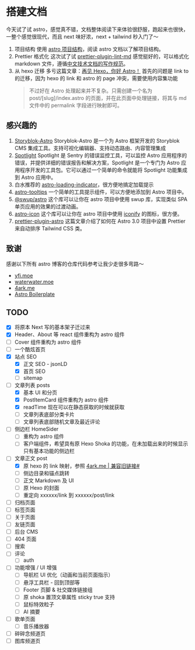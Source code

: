 # 搭建文档

今天试了试 astro，感觉真不错，文档整体阅读下来体验很舒服，跑起来也很快，一整个感觉很现代，而且 next 味好浓，next + tailwind 秒入门了～

1. 项目结构
   使用 [astro 项目结构](https://docs.astro.build/zh-cn/basics/project-structure/)，阅读 astro 文档以了解项目结构。
2. Prettier 格式化
   这次试了试 [prettier-plugin-lint-md](https://github.com/lint-md/prettier-plugin) 感觉挺好的，可以格式化 markdown 文件，遵循[中文技术文档的写作规范](https://github.com/ruanyf/document-style-guide)。
3. 从 hexo 迁移
   多亏这篇文章：[再见 Hexo，你好 Astro！](https://4ark.me/posts/2024-03-20-hexo-to-astro/)
   首先的问题是 link to 的迁移，因为 hexo 的 link 和 astro 的 page 冲突，需要使用内容集功能
   > 不过好在 Astro 处理起来并不复杂。只需创建一个名为 post/[slug]/index.astro 的页面，并在此页面中处理链接，将其与 md 文件中的 permalink 字段进行映射即可。

## 感兴趣的

1. [Storyblok-Astro](https://github.com/storyblok/storyblok-astro)
   Storyblok-Astro 是一个为 Astro 框架开发的 Storyblok CMS 集成工具。支持可视化编辑器、支持动态路由、内容管理集成
2. [Spotlight](https://github.com/getsentry/spotlight/blob/main/packages/astro/README.md)
   Spotlight 是 Sentry 的错误监控工具，可以监控 Astro 应用程序的错误，并提供详细的错误报告和解决方案，Spotlight 是一个专门为 Astro 应用程序开发的工具包。它可以通过一个简单的命令就能将 Spotlight 功能集成到 Astro 应用中。
3. 白水推荐的 [astro-loading-indicator](https://github.com/florian-lefebvre/astro-loading-indicator)，很方便地搞定加载提示
4. [astro-tooltips](https://github.com/florian-lefebvre/astro-tooltips) 一个简单的工具提示组件，可以方便地添加到 Astro 项目中。
5. [@swup/astro](https://github.com/swup/astro) 这个库可以让你在 astro 项目中使用 swup 库，实现类似 SPA 单页应用的效果的过渡动画。
6. [astro-icon](https://github.com/josh-collinsworth/astro-icon) 这个库可以让你在 astro 项目中使用 [iconify](https://icon-sets.iconify.design/) 的图标，很方便。
7. [prettier-plugin-astro](https://webreaper.dev/posts/astro-prettier-tailwind-setup/) 这篇文章介绍了如何在 Astro 3.0 项目中设置 Prettier 来自动排序 Tailwind CSS 类。

## 致谢

感谢以下所有 astro 博客的仓库代码参考让我少走很多弯路～

- [yfi.moe](https://github.com/yy4382/yfi.moe)
- [waterwater.moe](https://github.com/lawvs/lawvs.github.io)
- [4ark.me](https://github.com/gd4Ark/gd4Ark.github.io)
- [Astro Boilerplate](https://github.com/ixartz/Astro-boilerplate)

## TODO

- [x] 将原本 Next 写的基本架子迁过来
- [x] Header、About 等 react 组件重构为 astro 组件
- [ ] Cover 组件重构为 astro 组件
- [ ] 一个酷炫首页
- [x] 站点 SEO
  - [x] 正文 SEO - jsonLD
  - [x] 首页 SEO
  - [ ] sitemap
- [ ] 文章列表 posts
  - [x] 基本 UI 和分页
  - [x] PostItemCard 组件重构为 astro 组件
  - [x] readTime 现在可以在静态获取的时候就获取
  - [ ] 文章列表底部分类卡片
  - [ ] 文章列表底部随机文章及最近评论
- [ ] 侧边栏 HomeSider
  - [ ] 重构为 astro 组件
  - [ ] 客户端组件，希望具有原 Hexo Shoka 的功能，在未加载出来的时候显示只有基本功能的侧边栏
- [ ] 文章正文 post
  - [x] 原 hexo 的 link 映射，参照 [4ark.me | 兼容旧链接#](https://4ark.me/posts/2024-03-20-hexo-to-astro/#%E5%85%BC%E5%AE%B9%E6%97%A7%E9%93%BE%E6%8E%A5)
  - [ ] 侧边目录和锚点跳转
  - [ ] 正文 Markdown 及 UI
  - [ ] 原 Hexo 的封面
  - [ ] 重定向 xxxxxx/link 到 xxxxxx/post/link
- [ ] 归档页面
- [ ] 标签页面
- [ ] 关于页面
- [ ] 友链页面
- [ ] 后台 CMS
- [ ] 404 页面
- [ ] 搜索
- [ ] 评论
  - [ ] auth
- [ ] 功能增强 / UI 增强
  - [ ] 导航栏 UI 优化（动画和当前页面指示）
  - [ ] 悬浮工具栏 - 回到顶部等
  - [ ] Footer 页脚 & 社交媒体链接组
  - [ ] 原 shoka 置顶文章属性 sticky true 支持
  - [ ] 鼠标特效粒子
  - [ ] AI 摘要
- [ ] 歌单页面
  - [ ] 音乐播放器
- [ ] 碎碎念频道页
- [ ] 图库频道页
